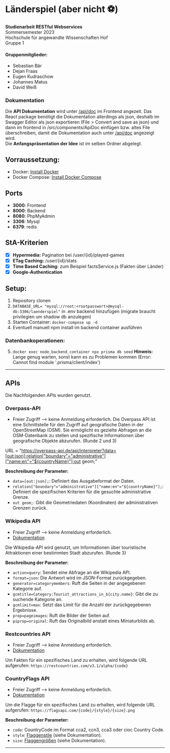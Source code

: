 # Länderspiel (aber nicht ⚽)

**Studienarbeit RESTful Webservices<br>**
Sommersemester 2023<br>
Hochschule für angewandte Wissenschaften Hof<br>
Gruppe 1<br>

#### Gruppenmitglieder:
- Sebastian Bär
- Dejan Fraas
- Eugen Kudraschow
- Johannes Matus
- David Weiß

### Dokumentation

 Die **API Dokumentation** wird unter [/api/doc](http://localhost:3000/api/doc) im Frontend angezeit. Das React package benötigt die Dokumentation allerdings als json, deshalb im Swagger Editor als json exportieren (File > Convert and save as json) und dann im frontend in /src/components/ApiDoc einfügen bzw. altes File überschreiben, damit die Dokumentation auch unter [/api/doc](http://localhost:3000/api/doc) angezeigt wird.<br>
Die **Anfangspräsentation der Idee** ist im selben Ordner abgelegt.

## Vorraussetzung:

- Docker: [Install Docker](https://docs.docker.com/get-docker/)
- Docker Compose: [Install Docker Compose](https://docs.docker.com/compose/install/)

## Ports

- **3000**: Frontend
- **8000**: Backend
- **8080**: PhpMyAdmin
- **3306**: Mysql
- **6379**: redis

## StA-Kriterien
- [x] **Hypermedia:** Pagination bei /user/{id}/played-games
- [x] **ETag Caching:** /user/{id}/stats
- [x] **Time Based Caching:** zum Beispiel factsService.js (Fakten über Länder)
- [x] **Google-Authentication**

## Setup:<br>
1. Repository clonen
2. ```DATABASE_URL= "mysql://root:<rootpasswort>@mysql-db:3306/laenderspiel"``` in .env backend hinzufügen (migrate braucht privilegien um shadow db anzulegen)
3. Starten Container: ```docker-compose up -d```
4. Eventuell manuell npm install im backend container ausführen
### Datenbankoperationen:
5. ```docker exec node_backend_container npx prisma db seed``` **Hinweis:** Lange genug warten, sonst kann es zu Problemen kommen (Error: Cannot find module '.prisma/client/index')
***

## APIs
Die Nachfolgenden APIs wurden genutzt.

### Overpass-API
- Freier Zugriff --> keine Anmeldung erforderlich.
Die Overpass API ist eine Schnittstelle für den Zugriff auf geografische Daten in der OpenStreetMap (OSM). Sie ermöglicht es gezielte Abfragen an die OSM-Datenbank zu stellen und spezifische Informationen über geografische Objekte abzurufen. (Runde 2 und 3)

URL = "https://overpass-api.de/api/interpreter?data=[out:json];relation["boundary"="administrative"]["name:en"="${countryName}"];out geom;"

**Beschreibung der Parameter:**

- `data=[out:json];`: Definiert das Ausgabeformat der Daten.
- `relation["boundary"="administrative"]["name:en"="${countryName}"];`: Definiert die spezifischen Kriterien für die gesuchte administrative Grenze.
- `out geom;`: Gibt die Geometriedaten (Koordinaten) der administrativen Grenzen zurück.

### Wikipedia API

- Freier Zugriff --> keine Anmeldung erforderlich.
- [Dokumentation](https://www.mediawiki.org/wiki/API:Main_page)

Die Wikipedia-API wird genutzt, um Informationen über touristische Attraktionen einer bestimmten Stadt abzurufen. (Runde 3)

**Beschreibung der Parameter:**

- `action=query`: Sendet eine Abfrage an die Wikipedia API.
- `format=json`: Die Antwort wird im JSON-Format zurückgegeben.
- `generator=categorymembers`: Ruft die Seiten in der angegebenen Kategorie auf.
- `gcmtitle=Category:Tourist_attractions_in_${city.name}`: Gibt die zu suchende Kategorie an.
- `gcmlimit=max`: Setzt das Limit für die Anzahl der zurückgegebenen Ergebnisse.
- `prop=pageimages`: Ruft die Bilder der Seiten auf.
- `piprop=original`: Ruft das Originalbild anstatt eines Miniaturbilds ab.

### Restcountries API

- Freier Zugriff --> keine Anmeldung erforderlich.
- [Dokumentation](https://restcountries.com/)

Um Fakten für ein spezifisches Land zu erhalten, wird folgende URL aufgerufen: `https://restcountries.com/v3.1/alpha/{code}`

### CountryFlags API

- Freier Zugriff --> keine Anmeldung erforderlich.
- [Dokumentation](https://flagsapi.com/)

Um die Flagge für ein spezifisches Land zu erhalten, wird folgende URL aufgerufen: `https://flagsapi.com/{code}/{style}/{size}.png`

**Beschreibung der Parameter:**

- `code`: CountryCode im Format cca2, ccn3, cca3 oder cioc Country Code.
- `style`: [Flaggenstile](https://flagsapi.com/#themes) (siehe Dokumentation).
- `size`: [Flaggengrößen](https://flagsapi.com/#sizes) (siehe Dokumentation).

***
